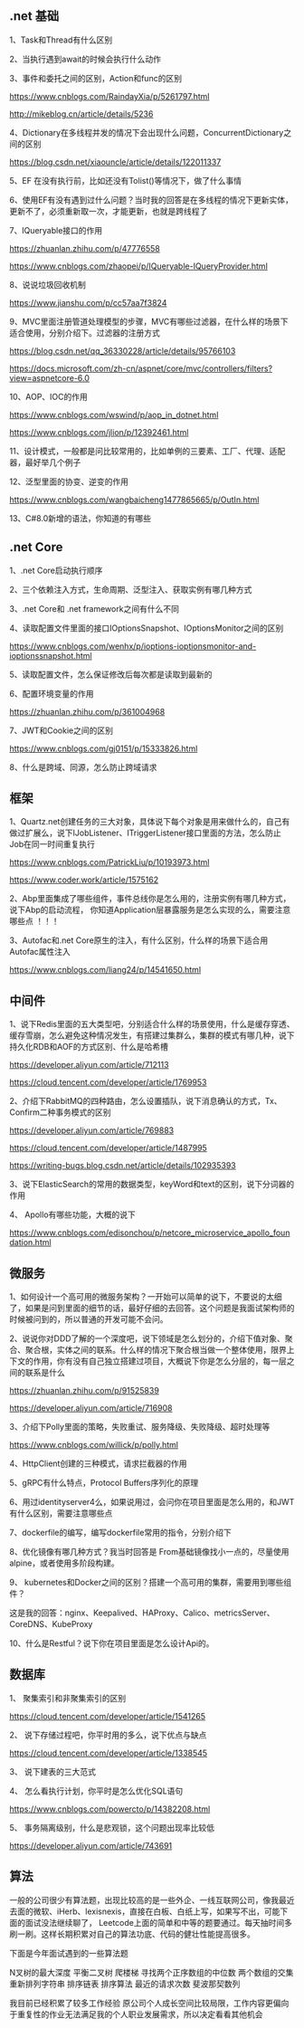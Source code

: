 ## .net 基础
1、Task和Thread有什么区别

2、当执行遇到await的时候会执行什么动作

3、事件和委托之间的区别，Action和func的区别

https://www.cnblogs.com/RaindayXia/p/5261797.html

http://mikeblog.cn/article/details/5236

4、Dictionary在多线程并发的情况下会出现什么问题，ConcurrentDictionary之间的区别

https://blog.csdn.net/xiaouncle/article/details/122011337

5、EF 在没有执行前，比如还没有Tolist()等情况下，做了什么事情

6、使用EF有没有遇到过什么问题？当时我的回答是在多线程的情况下更新实体，更新不了，必须重新取一次，才能更新，也就是跨线程了

7、IQueryable接口的作用

https://zhuanlan.zhihu.com/p/47776558

https://www.cnblogs.com/zhaopei/p/IQueryable-IQueryProvider.html

8、说说垃圾回收机制

https://www.jianshu.com/p/cc57aa7f3824

9、MVC里面注册管道处理模型的步骤，MVC有哪些过滤器，在什么样的场景下适合使用，分别介绍下。过滤器的注册方式

https://blog.csdn.net/qq_36330228/article/details/95766103

https://docs.microsoft.com/zh-cn/aspnet/core/mvc/controllers/filters?view=aspnetcore-6.0

10、AOP、IOC的作用

https://www.cnblogs.com/wswind/p/aop_in_dotnet.html

https://www.cnblogs.com/jlion/p/12392461.html

11、设计模式，一般都是问比较常用的，比如单例的三要素、工厂、代理、适配器，最好举几个例子

12、泛型里面的协变、逆变的作用

https://www.cnblogs.com/wangbaicheng1477865665/p/OutIn.html

13、C#8.0新增的语法，你知道的有哪些

## .net Core
1、.net Core启动执行顺序

2、三个依赖注入方式，生命周期、泛型注入、获取实例有哪几种方式

3、.net Core和 .net framework之间有什么不同

4、读取配置文件里面的接口IOptionsSnapshot、IOptionsMonitor之间的区别

https://www.cnblogs.com/wenhx/p/ioptions-ioptionsmonitor-and-ioptionssnapshot.html

5、读取配置文件，怎么保证修改后每次都是读取到最新的

6、配置环境变量的作用

https://zhuanlan.zhihu.com/p/361004968

7、JWT和Cookie之间的区别

https://www.cnblogs.com/gj0151/p/15333826.html

8、什么是跨域、同源，怎么防止跨域请求

## 框架
1、Quartz.net创建任务的三大对象，具体说下每个对象是用来做什么的，自己有做过扩展么，说下IJobListener、ITriggerListener接口里面的方法，怎么防止Job在同一时间重复执行

https://www.cnblogs.com/PatrickLiu/p/10193973.html

https://www.coder.work/article/1575162

2、Abp里面集成了哪些组件，事件总线你是怎么用的，注册实例有哪几种方式，说下Abp的启动流程， 你知道Application层暴露服务是怎么实现的么，需要注意哪些点
！！！

3、Autofac和.net Core原生的注入，有什么区别，什么样的场景下适合用Autofac属性注入

https://www.cnblogs.com/liang24/p/14541650.html

## 中间件
1、说下Redis里面的五大类型吧，分别适合什么样的场景使用，什么是缓存穿透、缓存雪崩，怎么避免这种情况发生，有搭建过集群么，集群的模式有哪几种，说下持久化RDB和AOF的方式区别、什么是哈希槽

https://developer.aliyun.com/article/712113

https://cloud.tencent.com/developer/article/1769953

2、介绍下RabbitMQ的四种路由，怎么设置插队，说下消息确认的方式，Tx、Confirm二种事务模式的区别

https://developer.aliyun.com/article/769883

https://cloud.tencent.com/developer/article/1487995

https://writing-bugs.blog.csdn.net/article/details/102935393

3、说下ElasticSearch的常用的数据类型，keyWord和text的区别，说下分词器的作用

4、 Apollo有哪些功能，大概的说下

https://www.cnblogs.com/edisonchou/p/netcore_microservice_apollo_foundation.html

## 微服务

1、如何设计一个高可用的微服务架构？一开始可以简单的说下，不要说的太细了，如果是问到里面的细节的话，最好仔细的去回答。这个问题是我面试架构师的时候被问到的，所以普通的开发可能不会问。

2、说说你对DDD了解的一个深度吧，说下领域是怎么划分的，介绍下值对象、聚合、聚合根，实体之间的联系。什么样的情况下聚合根当做一个整体使用，限界上下文的作用，你有没有自己独立搭建过项目，大概说下你是怎么分层的，每一层之间的联系是什么

https://zhuanlan.zhihu.com/p/91525839

https://developer.aliyun.com/article/716908

3、介绍下Polly里面的策略，失败重试、服务降级、失败降级、超时处理等

https://www.cnblogs.com/willick/p/polly.html

4、HttpClient创建的三种模式，请求拦截器的作用

5、gRPC有什么特点，Protocol Buffers序列化的原理

6、用过identityserver4么，如果说用过，会问你在项目里面是怎么用的，和JWT有什么区别，需要注意哪些点

7、dockerfile的编写，编写dockerfile常用的指令，分别介绍下

8、优化镜像有哪几种方式？我当时回答是 From基础镜像找小一点的，尽量使用alpine，或者使用多阶段构建。

9、 kubernetes和Docker之间的区别？搭建一个高可用的集群，需要用到哪些组件？

这是我的回答：nginx、Keepalived、HAProxy、Calico、metricsServer、CoreDNS、KubeProxy

10、什么是Restful？说下你在项目里面是怎么设计Api的。

## 数据库
1、 聚集索引和非聚集索引的区别

https://cloud.tencent.com/developer/article/1541265

2、 说下存储过程吧，你平时用的多么，说下优点与缺点

https://cloud.tencent.com/developer/article/1338545

3、 说下建表的三大范式

4、 怎么看执行计划，你平时是怎么优化SQL语句

https://www.cnblogs.com/powercto/p/14382208.html

5、 事务隔离级别，什么是悲观锁，这个问题出现率比较低

https://developer.aliyun.com/article/743691

## 算法
一般的公司很少有算法题，出现比较高的是一些外企、一线互联网公司，像我最近去面的微软、iHerb、lexisnexis，直接在白板、白纸上写，如果写不出，可能下面的面试没法继续聊了， Leetcode上面的简单和中等的题要通过。每天抽时间多刷一刷。这样长期积累对自己的算法功底、代码的健壮性能提高很多。

下面是今年面试遇到的一些算法题

N叉树的最大深度
平衡二叉树
爬楼梯
寻找两个正序数组的中位数
两个数组的交集
重新排列字符串
排序链表
排序算法
最近的请求次数
斐波那契数列


我目前已经积累了较多工作经验 原公司个人成长空间比较局限，工作内容更偏向于重复性的作业无法满足我的个人职业发展需求，所以决定看看其他机会